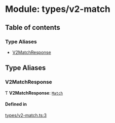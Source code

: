 # Module: types/v2-match

## Table of contents

### Type Aliases

- [V2MatchResponse](types_v2_match.md#v2matchresponse)

## Type Aliases

### V2MatchResponse

Ƭ **V2MatchResponse**: [`Match`](../interfaces/types_v3_matches.Match.md)

#### Defined in

[types/v2-match.ts:3](https://github.com/jameslinimk/unofficial-valorant-api/blob/317491a/package/src/types/v2-match.ts#L3)
